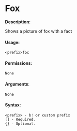 # Fox

**Description:**

Shows a picture of fox with a fact

#### Usage:

```
<prefix>fox
```

#### Permissions:

```
None
```

#### Arguments:

```
None
```

#### Syntax:

```
<prefix> - b! or custom prefix
[] - Required.
{} - Optional.
```
